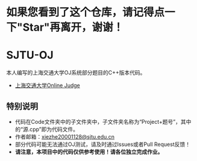 # 如果您看到了这个仓库，请记得点一下"Star"再离开，谢谢！
# SJTU-OJ
本人编写的上海交通大学OJ系统部分题目的C++版本代码。
- [上海交通大学Online Judge](https://acm.sjtu.edu.cn/OnlineJudge/)
## 特别说明
- 代码在Code文件夹中的子文件夹中，子文件夹名称为“Project+题号”，其中的“源.cpp”即为代码文件。
- 作者邮箱：xiezhe20001128@sjtu.edu.cn
- 部分代码可能无法通过OJ测试，请及时通过Issues或者Pull Request反馈！
- __请注意，本项目中的代码仅供参考使用！请各位独立完成作业。__